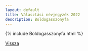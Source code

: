 ```yaml
---
layout: default
title: Választási névjegyzék 2022
description: Boldogasszonyfa
---
```


{% include Boldogasszonyfa.html %}

[Vissza](./)